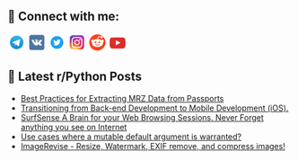 ## 🔎 Connect with me:
[<img src="https://github.com/bullbesh/bullbesh/blob/main/images/Telegram.png" width="32" height="32" />](https://t.me/bullbesh)
[<img src="https://github.com/bullbesh/bullbesh/blob/main/images/VK.png" width="32" height="32" />](https://vk.com/bullbesh)
[<img src="https://github.com/bullbesh/bullbesh/blob/main/images/Twitter.png" width="32" height="32" />](https://twitter.com/bullbesh1)
[<img src="https://github.com/bullbesh/bullbesh/blob/main/images/Instagram.png" width="32" height="32" />](https://www.instagram.com/bullbesh)
[<img src="https://github.com/bullbesh/bullbesh/blob/main/images/Reddit.png" width="32" height="32" />](https://www.reddit.com/user/bullbesh)
[<img src="https://github.com/bullbesh/bullbesh/blob/main/images/YouTube.png" width="32" height="32" />](https://www.youtube.com/channel/UCtfjRs6uzgq5mfm8S06WTcg)

## 📕 Latest r/Python Posts
<!-- BLOG-POST-LIST:START -->
- [Best Practices for Extracting MRZ Data from Passports](https://www.reddit.com/r/Python/comments/1esqhim/best_practices_for_extracting_mrz_data_from/)
- [Transitioning from Back-end Development to Mobile Development &lpar;iOS&rpar;.](https://www.reddit.com/r/Python/comments/1esn1on/transitioning_from_backend_development_to_mobile/)
- [SurfSense A Brain for your Web Browsing Sessions. Never Forget anything you see on Internet](https://www.reddit.com/r/Python/comments/1esm0io/surfsense_a_brain_for_your_web_browsing_sessions/)
- [Use cases where a mutable default argument is warranted?](https://www.reddit.com/r/Python/comments/1eskrri/use_cases_where_a_mutable_default_argument_is/)
- [ImageRevise - Resize, Watermark, EXIF remove, and compress images!](https://www.reddit.com/r/Python/comments/1esjwv3/imagerevise_resize_watermark_exif_remove_and/)
<!-- BLOG-POST-LIST:END -->
